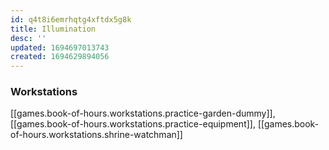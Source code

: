 ```yaml
---
id: q4t8i6emrhqtg4xftdx5g8k
title: Illumination
desc: ''
updated: 1694697013743
created: 1694629894056
---
```


### Workstations

[[games.book-of-hours.workstations.practice-garden-dummy]], [[games.book-of-hours.workstations.practice-equipment]], [[games.book-of-hours.workstations.shrine-watchman]]  

